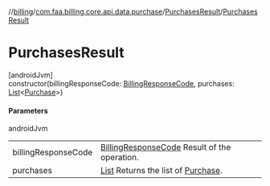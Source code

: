 //[billing](../../../index.md)/[com.faa.billing.core.api.data.purchase](../index.md)/[PurchasesResult](index.md)/[PurchasesResult](-purchases-result.md)

# PurchasesResult

[androidJvm]\
constructor(billingResponseCode: [BillingResponseCode](../../com.faa.billing.core.api/-billing-response-code/index.md), purchases: [List](https://kotlinlang.org/api/latest/jvm/stdlib/kotlin.collections/-list/index.html)&lt;[Purchase](../../com.faa.billing.core.api/-purchase/index.md)&gt;)

#### Parameters

androidJvm

| | |
|---|---|
| billingResponseCode | [BillingResponseCode](../../com.faa.billing.core.api/-billing-response-code/index.md) Result of the operation. |
| purchases | [List](https://kotlinlang.org/api/latest/jvm/stdlib/kotlin.collections/-list/index.html) Returns the list of [Purchase](../../com.faa.billing.core.api/-purchase/index.md). |
